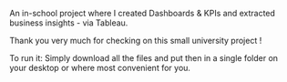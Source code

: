 An in-school project where I created Dashboards & KPIs and extracted business insights - via Tableau.

Thank you very much for checking on this small university project !

To run it: Simply download all the files and put then in a single folder on your desktop or where most convenient for you.
